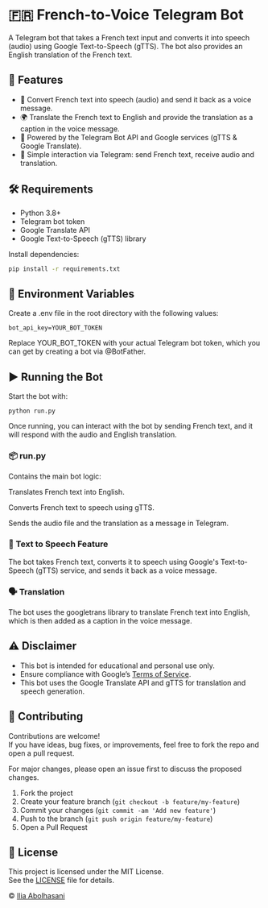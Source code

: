 # 🇫🇷 French-to-Voice Telegram Bot

A Telegram bot that takes a French text input and converts it into speech (audio) using Google Text-to-Speech (gTTS). The bot also provides an English translation of the French text.

## 🚀 Features

- 🎤 Convert French text into speech (audio) and send it back as a voice message.
- 🌍 Translate the French text to English and provide the translation as a caption in the voice message.
- 🤖 Powered by the Telegram Bot API and Google services (gTTS & Google Translate).
- 💬 Simple interaction via Telegram: send French text, receive audio and translation.

## 🛠 Requirements

- Python 3.8+
- Telegram bot token
- Google Translate API
- Google Text-to-Speech (gTTS) library

Install dependencies:

```bash
pip install -r requirements.txt
```

## 🔐 Environment Variables
Create a .env file in the root directory with the following values:
```
bot_api_key=YOUR_BOT_TOKEN
```
Replace YOUR_BOT_TOKEN with your actual Telegram bot token, which you can get by creating a bot via @BotFather.


## ▶️ Running the Bot
Start the bot with:
```
python run.py
```
Once running, you can interact with the bot by sending French text, and it will respond with the audio and English translation.

### 📦 run.py
Contains the main bot logic:

Translates French text into English.

Converts French text to speech using gTTS.

Sends the audio file and the translation as a message in Telegram.

### 📜 Text to Speech Feature
The bot takes French text, converts it to speech using Google's Text-to-Speech (gTTS) service, and sends it back as a voice message.

###  🗣 Translation
The bot uses the googletrans library to translate French text into English, which is then added as a caption in the voice message.


## ⚠️ Disclaimer
- This bot is intended for educational and personal use only.
- Ensure compliance with Google’s [Terms of Service](https://cloud.google.com/terms).
- This bot uses the Google Translate API and gTTS for translation and speech generation.


## 🤝 Contributing

Contributions are welcome!  
If you have ideas, bug fixes, or improvements, feel free to fork the repo and open a pull request.

For major changes, please open an issue first to discuss the proposed changes.

1. Fork the project
2. Create your feature branch (`git checkout -b feature/my-feature`)
3. Commit your changes (`git commit -am 'Add new feature'`)
4. Push to the branch (`git push origin feature/my-feature`)
5. Open a Pull Request

## 📄 License

This project is licensed under the MIT License.  
See the [LICENSE](LICENSE) file for details.

&copy; [Ilia Abolhasani](https://github.com/Ilia-Abolhasani)

